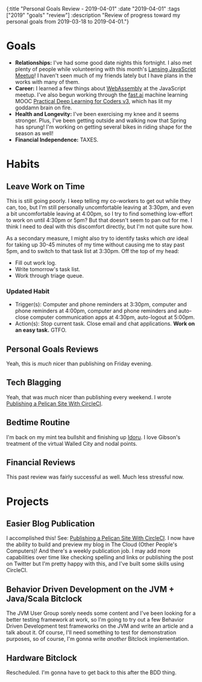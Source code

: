 {:title "Personal Goals Review - 2019-04-01"
 :date "2019-04-01"
 :tags ["2019" "goals" "review"]
 :description "Review of progress toward my personal goals from 2019-03-18 to 2019-04-01."}


# Goals
* **Relationships:** I've had some good date nights this fortnight. I also met plenty of people
  while volunteering with this month's [Lansing JavaScript
  Meetup](https://www.meetup.com/Lansing-Javascript-Meetup/)! I haven't seen much of my friends
  lately but I have plans in the works with many of them.
* **Career:** I learned a few things about [WebAssembly](https://webassembly.org/) at the JavaScript
  meetup. I've also begun working through the [fast.ai](https://www.fast.ai/) machine learning MOOC
  [Practical Deep Learning for Coders v3](https://course.fast.ai/), which has lit my goddamn brain
  on fire.
* **Health and Longevity:** I've been exercising my knee and it seems stronger. Plus, I've been
  getting outside and walking now that Spring has sprung! I'm working on getting several bikes in
  riding shape for the season as well!
* **Financial Independence:** TAXES.

# Habits
## Leave Work on Time
This is still going poorly. I keep telling my co-workers to get out while they can, too, but I'm
still personally uncomfortable leaving at 3:30pm, and even a bit uncomfortable leaving at 4:00pm, so
I try to find something low-effort to work on until 4:30pm or 5pm? But that doesn't seem to pan out
for me. I think I need to deal with this discomfort directly, but I'm not quite sure how.

As a secondary measure, I might also try to identify tasks which *are* ideal for taking up 30-45
minutes of my time without causing me to stay past 5pm, and to switch to that task list at 3:30pm.
Off the top of my head:

* Fill out work log.
* Write tomorrow's task list.
* Work through triage queue.

### Updated Habit
* Trigger(s): Computer and phone reminders at 3:30pm, computer and phone reminders at 4:00pm,
  computer and phone reminders and auto-close computer communication apps at 4:30pm, auto-logout at
  5:00pm.
* Action(s): Stop current task. Close email and chat applications. **Work on an easy task.** GTFO.

## Personal Goals Reviews
Yeah, this is *much* nicer than publishing on Friday evening.

## Tech Blagging
Yeah, that was *much* nicer than publishing every weekend. I wrote [Publishing a Pelican Site With
CircleCI](/posts/publishing-a-pelican-site-with-circle-ci).

## Bedtime Routine
I'm back on my mint tea bullshit and finishing up [Idoru](https://en.wikipedia.org/wiki/Idoru). I
love Gibson's treatment of the virtual Walled City and nodal points.

## Financial Reviews
This past review was fairly successful as well. Much less stressful now.


# Projects
## Easier Blog Publication
I accomplished this! See: [Publishing a Pelican Site With
CircleCI](/posts/publishing-a-pelican-site-with-circle-ci). I now have the ability to build and
preview my blog in The Cloud (Other People's Computers)! And there's a weekly publication job. I may
add more capabilities over time like checking spelling and links or publishing the post on Twitter
but I'm pretty happy with this, and I've built some skills using CircleCI.

## Behavior Driven Development on the JVM + Java/Scala Bitclock
The JVM User Group sorely needs some content and I've been looking for a better testing framework at
work, so I'm going to try out a few Behavior Driven Development test frameworks on the JVM and write
an article and a talk about it. Of course, I'll need something to test for demonstration purposes,
so of course, I'm gonna write *another* Bitclock implementation.

## Hardware Bitclock
Rescheduled. I'm gonna have to get back to this after the BDD thing.
